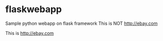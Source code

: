 # flaskwebapp
Sample python webapp on flask framework 
This is NOT http://ebаy.com

This is http://ebay.com
    
